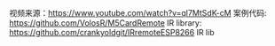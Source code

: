 视频来源：https://www.youtube.com/watch?v=ql7MtSdK-cM
案例代码: https://github.com/VolosR/M5CardRemote
IR library: https://github.com/crankyoldgit/IRremoteESP8266
IR lib
